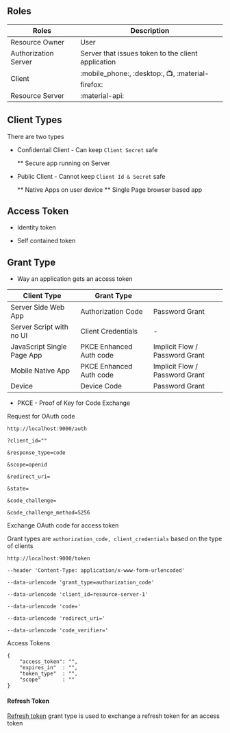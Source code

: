 
## Roles

| Roles                      | Description                                         |
| ---------------------------| ------------------------------------                |
| Resource Owner             | User                                                |
| Authorization Server       | Server that issues token to the client application  |
| Client                     | :mobile_phone:, :desktop:, :tv:, :material-firefox: |
| Resource Server            | :material-api:                                      |


## Client Types

There are two types 

* Confidentail Client - Can keep `Client Secret` safe

  ** Secure app running on Server

* Public Client - Cannot keep `Client Id & Secret` safe

  ** Native Apps on user device
  ** Single Page browser based app
  

## Access Token

* Identity token 

* Self contained token

## Grant Type 

- Way an application gets an access token


| Client Type                | Grant Type                |                                      |
| ---------------------------| --------------------------|--------------------------------------|
| Server Side Web App        | Authorization Code        | Password Grant                       |
| Server Script with no UI   | Client Credentials        | -                                    |
| JavaScript Single Page App | PKCE Enhanced Auth code   | Implicit Flow / Password Grant       |
| Mobile Native App          | PKCE Enhanced Auth code   | Implicit Flow / Password Grant       |
| Device                     | Device Code               | Password Grant                       |


* PKCE - Proof of Key for Code Exchange

Request for OAuth code

```
http://localhost:9000/auth

?client_id=""

&response_type=code

&scope=openid

&redirect_uri=

&state=

&code_challenge=

&code_challenge_method=S256
```

Exchange OAuth code for access token

Grant types are 	`authorization_code, client_credentials` based on the type of clients

```
http://localhost:9000/token

--header 'Content-Type: application/x-www-form-urlencoded'

--data-urlencode 'grant_type=authorization_code'

--data-urlencode 'client_id=resource-server-1'

--data-urlencode 'code='

--data-urlencode 'redirect_uri='

--data-urlencode 'code_verifier='

```

Access Tokens


```
{
	"access_token": "",
	"expires_in"  : "",
	"token_type"  : "",
	"scope"       : ""
}
```


#### Refresh Token

  [Refresh token](Refresh%20Token.md) grant type is used to exchange a refresh token for an access token
  
  
  
